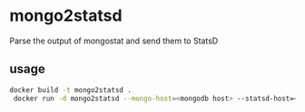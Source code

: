 # mongo2statsd
Parse the output of mongostat and send them to StatsD

## usage
``` bash
docker build -t mongo2statsd .
 docker run -d mongo2statsd --mongo-host=<mongodb host> --statsd-host=<statsd host>
```
